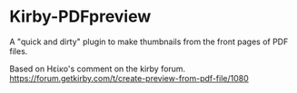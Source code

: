 # Kirby-PDFpreview

A "quick and dirty" plugin to make thumbnails from the front pages of PDF files. 

Based on Ηείκο's comment on the kirby forum.
https://forum.getkirby.com/t/create-preview-from-pdf-file/1080
